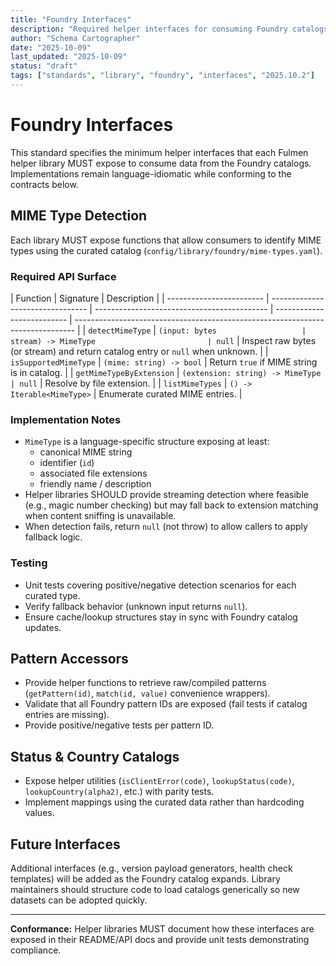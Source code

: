 ```yaml
---
title: "Foundry Interfaces"
description: "Required helper interfaces for consuming Foundry catalogs"
author: "Schema Cartographer"
date: "2025-10-09"
last_updated: "2025-10-09"
status: "draft"
tags: ["standards", "library", "foundry", "interfaces", "2025.10.2"]
---
```


# Foundry Interfaces

This standard specifies the minimum helper interfaces that each Fulmen helper library MUST expose to consume data
from the Foundry catalogs. Implementations remain language-idiomatic while conforming to the contracts below.

## MIME Type Detection

Each library MUST expose functions that allow consumers to identify MIME types using the curated catalog
(`config/library/foundry/mime-types.yaml`).

### Required API Surface

| Function                 | Signature                        | Description                                 |
| ------------------------ | -------------------------------- | ------------------------------------------- | -------------------------- | ------------------------------------------------------------------------------ |
| `detectMimeType`         | `(input: bytes                   | stream) -> MimeType                         | null`                      | Inspect raw bytes (or stream) and return catalog entry or `null` when unknown. |
| `isSupportedMimeType`    | `(mime: string) -> bool`         | Return `true` if MIME string is in catalog. |
| `getMimeTypeByExtension` | `(extension: string) -> MimeType | null`                                       | Resolve by file extension. |
| `listMimeTypes`          | `() -> Iterable<MimeType>`       | Enumerate curated MIME entries.             |

### Implementation Notes

- `MimeType` is a language-specific structure exposing at least:
  - canonical MIME string
  - identifier (`id`)
  - associated file extensions
  - friendly name / description
- Helper libraries SHOULD provide streaming detection where feasible (e.g., magic number checking) but may fall back to extension matching when content sniffing is unavailable.
- When detection fails, return `null` (not throw) to allow callers to apply fallback logic.

### Testing

- Unit tests covering positive/negative detection scenarios for each curated type.
- Verify fallback behavior (unknown input returns `null`).
- Ensure cache/lookup structures stay in sync with Foundry catalog updates.

## Pattern Accessors

- Provide helper functions to retrieve raw/compiled patterns (`getPattern(id)`, `match(id, value)` convenience wrappers).
- Validate that all Foundry pattern IDs are exposed (fail tests if catalog entries are missing).
- Provide positive/negative tests per pattern ID.

## Status & Country Catalogs

- Expose helper utilities (`isClientError(code)`, `lookupStatus(code)`, `lookupCountry(alpha2)`, etc.) with parity tests.
- Implement mappings using the curated data rather than hardcoding values.

## Future Interfaces

Additional interfaces (e.g., version payload generators, health check templates) will be added as the Foundry catalog
expands. Library maintainers should structure code to load catalogs generically so new datasets can be adopted quickly.

---

**Conformance:** Helper libraries MUST document how these interfaces are exposed in their README/API docs and provide
unit tests demonstrating compliance.
